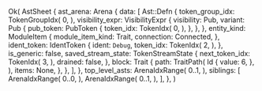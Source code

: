 Ok(
    AstSheet {
        ast_arena: Arena {
            data: [
                Ast::Defn {
                    token_group_idx: TokenGroupIdx(
                        0,
                    ),
                    visibility_expr: VisibilityExpr {
                        visibility: Pub,
                        variant: Pub {
                            pub_token: PubToken {
                                token_idx: TokenIdx(
                                    0,
                                ),
                            },
                        },
                    },
                    entity_kind: ModuleItem {
                        module_item_kind: Trait,
                        connection: Connected,
                    },
                    ident_token: IdentToken {
                        ident: `Debug`,
                        token_idx: TokenIdx(
                            2,
                        ),
                    },
                    is_generic: false,
                    saved_stream_state: TokenStreamState {
                        next_token_idx: TokenIdx(
                            3,
                        ),
                        drained: false,
                    },
                    block: Trait {
                        path: TraitPath(
                            Id {
                                value: 6,
                            },
                        ),
                        items: None,
                    },
                },
            ],
        },
        top_level_asts: ArenaIdxRange(
            0..1,
        ),
        siblings: [
            ArenaIdxRange(
                0..0,
            ),
            ArenaIdxRange(
                0..1,
            ),
        ],
    },
)